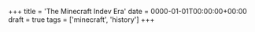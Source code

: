 +++
title = 'The Minecraft Indev Era'
date = 0000-01-01T00:00:00+00:00
draft = true
tags = ['minecraft', 'history']
+++

